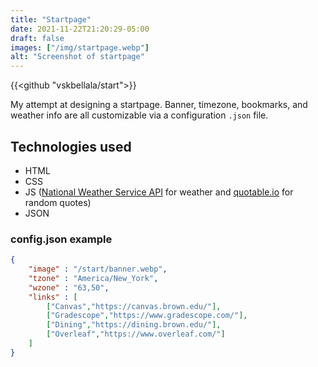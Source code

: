 ```yaml
---
title: "Startpage"
date: 2021-11-22T21:20:29-05:00
draft: false
images: ["/img/startpage.webp"]
alt: "Screenshot of startpage"
---
```

{{<github "vskbellala/start">}}

My attempt at designing a startpage. Banner, timezone, bookmarks, and weather info are all customizable via a configuration `.json` file.

<!--more-->

## Technologies used

- HTML
- CSS
- JS ([National Weather Service API](https://www.weather.gov/documentation/services-web-api) for weather and [quotable.io](https://github.com/lukePeavey/quotable) for random quotes)
- JSON

### config.json example
```JSON
{
    "image" : "/start/banner.webp",
    "tzone" : "America/New_York",
    "wzone" : "63,50",
    "links" : [
        ["Canvas","https://canvas.brown.edu/"],
        ["Gradescope","https://www.gradescope.com/"],
        ["Dining","https://dining.brown.edu/"],
        ["Overleaf","https://www.overleaf.com/"]
    ]
}
```